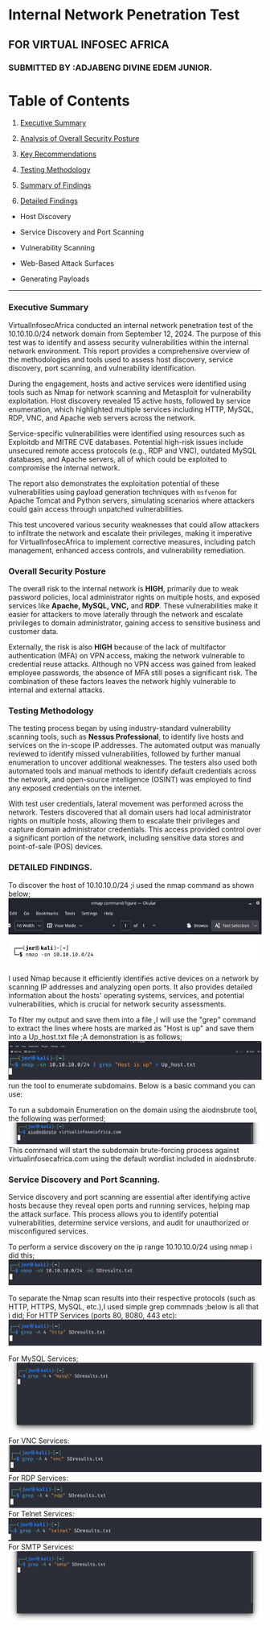 # Internal Network Penetration Test

## FOR VIRTUAL INFOSEC AFRICA

### SUBMITTED BY :ADJABENG DIVINE EDEM JUNIOR.

#

# Table of Contents

1. [Executive Summary]()
  
2. [Analysis of Overall Security Posture]()
  
3. [Key Recommendations]()
  
4. [Testing Methodology]()
  
5. [Summary of Findings]()
  
6. [Detailed Findings]()
  
  * Host Discovery
    
  * Service Discovery and Port Scanning
    
  * Vulnerability Scanning
    
  * Web-Based Attack Surfaces
    
  * Generating Payloads
    

---

### Executive Summary

VirtualInfosecAfrica conducted an internal network penetration test of the 10.10.10.0/24 network domain from September 12, 2024. The purpose of this test was to identify and assess security vulnerabilities within the internal network environment. This report provides a comprehensive overview of the methodologies and tools used to assess host discovery, service discovery, port scanning, and vulnerability identification.

During the engagement, hosts and active services were identified using tools such as Nmap for network scanning and Metasploit for vulnerability exploitation. Host discovery revealed 15 active hosts, followed by service enumeration, which highlighted multiple services including HTTP, MySQL, RDP, VNC, and Apache web servers across the network.

Service-specific vulnerabilities were identified using resources such as Exploitdb and MITRE CVE databases. Potential high-risk issues include unsecured remote access protocols (e.g., RDP and VNC), outdated MySQL databases, and Apache servers, all of which could be exploited to compromise the internal network.

The report also demonstrates the exploitation potential of these vulnerabilities using payload generation techniques with `msfvenom` for Apache Tomcat and Python servers, simulating scenarios where attackers could gain access through unpatched vulnerabilities.

This test uncovered various security weaknesses that could allow attackers to infiltrate the network and escalate their privileges, making it imperative for VirtualInfosecAfrica to implement corrective measures, including patch management, enhanced access controls, and vulnerability remediation.

### Overall Security Posture

The overall risk to the internal network is **HIGH**, primarily due to weak password policies, local administrator rights on multiple hosts, and exposed services like **Apache, MySQL, VNC,** and **RDP**. These vulnerabilities make it easier for attackers to move laterally through the network and escalate privileges to domain administrator, gaining access to sensitive business and customer data.

Externally, the risk is also **HIGH** because of the lack of multifactor authentication (MFA) on VPN access, making the network vulnerable to credential reuse attacks. Although no VPN access was gained from leaked employee passwords, the absence of MFA still poses a significant risk. The combination of these factors leaves the network highly vulnerable to internal and external attacks.

### Testing Methodology

The testing process began by using industry-standard vulnerability scanning tools, such as **Nessus Professional**, to identify live hosts and services on the in-scope IP addresses. The automated output was manually reviewed to identify missed vulnerabilities, followed by further manual enumeration to uncover additional weaknesses. The testers also used both automated tools and manual methods to identify default credentials across the network, and open-source intelligence (OSINT) was employed to find any exposed credentials on the internet.

With test user credentials, lateral movement was performed across the network. Testers discovered that all domain users had local administrator rights on multiple hosts, allowing them to escalate their privileges and capture domain administrator credentials. This access provided control over a significant portion of the network, including sensitive data stores and point-of-sale (POS) devices.

### DETAILED FINDINGS.
To discover the host of 10.10.10.0/24 ;i used the nmap command as shown below;
![Project Screenshot](images/Screenshot1.png)

I used Nmap because it efficiently identifies active devices on a network by scanning IP addresses and analyzing open ports. It also provides detailed information about the hosts' operating systems, services, and potential vulnerabilities, which is crucial for network security assessments.

To filter my output and save them into a file ,I will use the "grep" command to extract the lines where hosts are marked as "Host is up" and save them into a Up_host.txt file ;A demonstration is as follows;
![Project Screenshot](images/Screenshot2.png)run the tool to enumerate subdomains. Below is a basic command you can use:

To run a subdomain Enumeration on the domain using the aiodnsbrute tool, the following was performed;
![Project Screenshot](images/screenshot3.png)
This command will start the subdomain brute-forcing process against virtualinfosecafrica.com using the default wordlist included in aiodnsbrute.

### Service Discovery and Port Scanning.
Service discovery and port scanning are essential after identifying active hosts because they reveal open ports and running services, helping map the attack surface. This process allows you to identify potential vulnerabilities, determine service versions, and audit for unauthorized or misconfigured services.

To perform a service discovery on the ip range 10.10.10.0/24 using  nmap i did this;
![Project Screenshot](images/Screenshot4.png)

To separate the Nmap scan results into their respective protocols (such as HTTP, HTTPS, MySQL, etc.),I used simple grep commnads ;below is all that i did;
For HTTP Services (ports 80, 8080, 443 etc):
![Project Screenshot](images/Screenshot5.png)

For MySQL Services;
![Project Screenshot](images/Screenshot6.png)
For VNC Services:
![Project Screenshot](images/Screenshot7.png)
For RDP Services:
![Project Screenshot](images/Screenshot8.png)
For Telnet Services:
![Project Screenshot](images/Screenshot9.png)
For SMTP Services:
![Project Screenshot](images/Screenshot10.png)



